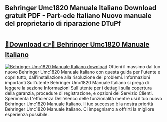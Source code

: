 ## Behringer Umc1820 Manuale Italiano Download gratuit PDF - Part-ede Italiano Nuovo manuale del proprietario di riparazione DTuPf

# <h2><a href="http://dfa3qp.blite.top/?on=Behringer+Umc1820+Manuale+Italiano">🔗Download 👉🔴 Behringer Umc1820 Manuale Italiano</a></h2>

[![Behringer Umc1820 Manuale Italiano download](https://i.imgur.com/lujVjoI.png)](http://dfa3qp.blite.top/?on=Behringer+Umc1820+Manuale+Italiano)
Ottieni il massimo dal tuo nuovo Behringer Umc1820 Manuale Italiano con questa guida per l'utente e copri tutto, dall'installazione alla risoluzione dei problemi. Informazioni importanti Sull'utente Behringer Umc1820 Manuale Italiano si prega di leggere la sezione Informazioni Sull'utente per i dettagli sulla copertura della garanzia, procedure di registrazione, e opzioni del Servizio Clienti. Sperimenta L'efficienza Dell'elenco delle funzionalità mentre usi il tuo nuovo Behringer Umc1820 Manuale Italiano. Il tuo successo è la nostra priorità Behringer Umc1820 Manuale Italiano. Ci impegniamo a offrirti la migliore esperienza possibile.
